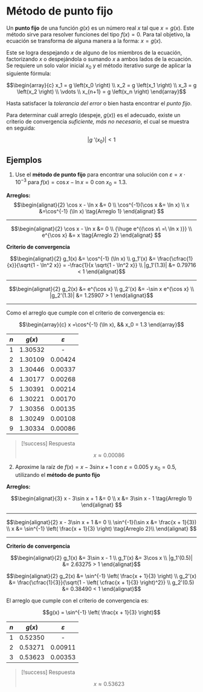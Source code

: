 # Método de punto fijo

Un **punto fijo** de una función $g \left(x \right)$ es un número real $x$ tal que $x=g \left(x \right)$. Este método sirve para resolver funciones del tipo $f \left(x \right) = 0$. Para tal objetivo, la ecuación se transforma de alguna manera a la forma: $x = g \left(x \right)$.

Este se logra despejando $x$ de alguno de los miembros de la ecuación, factorizando $x$ o despejándola o sumando $x$ a ambos lados de la ecuación. Se requiere un solo valor inicial $x_0$ y el método iterativo surge de aplicar la siguiente fórmula:

$$\begin{array}{c}
x_1 = g \left(x_0 \right) \\
x_2 = g \left(x_1 \right) \\
x_3 = g \left(x_2 \right) \\
\vdots \\
x_{n+1} = g \left(x_n \right)
\end{array}$$

Hasta satisfacer la _tolerancia del error_ o bien hasta encontrar el _punto fijo_.

Para determinar cuál arreglo (despeje, $g(x)$) es el adecuado, existe un criterio de convergencia _suficiente, más no necesario_, el cual se muestra en seguida:

$$\lvert g\:' \left(x_0 \right) \rvert < 1$$

## Ejemplos

1. Use el **método de punto fijo** para encontrar una solución con $\varepsilon = x \cdot 10^{-3}$ para $f(x) = \cos x - \ln x = 0$ con $x_0 = 1.3$.

**Arreglos:**
$$\begin{alignat}{2}
\cos x - \ln x &= 0 \\
\cos^{-1}(\cos x &= \ln x) \\
x &=\cos^{-1} (\ln x) \tag{Arreglo 1}
\end{alignat} $$

---

$$\begin{alignat}{2}
\cos x - \ln x &= 0 \\
 {\huge e^{(\cos x\ =\ \ln x )}}  \\
e^{\cos x} &= x \tag{Arreglo 2}
\end{alignat} $$

**Criterio de convergencia**

$$\begin{alignat}{2}
g_1(x) &= \cos^{-1} (\ln x) \\
g_1'(x) &= \frac{\cfrac{1}{x}}{\sqrt{1 - \ln^2 x}} 
=  -\frac{1}{x \sqrt{1 - \ln^2 x}} \\
|g_1'(1.3)| &= 0.79716 < 1
\end{alignat}$$

---

$$\begin{alignat}{2}
g_2(x) &= e^{\cos x} \\
g_2'(x) &= -\sin x e^{\cos x} \\
|g_2'(1.3)| &= 1.25907 > 1
\end{alignat}$$

---

Como el arreglo que cumple con el criterio de convergencia es:

$$\begin{array}{c}
x =\cos^{-1} (\ln x), && x_0 = 1.3
\end{array}$$

| $n$ | $g(x)$  |   $ε$   |
|:---:|:-------:|:-------:|
|  1  | 1.30532 |    -    |
|  2  | 1.30109 | 0.00424 |
|  3  | 1.30446 | 0.00337 |
|  4  | 1.30177 | 0.00268 |
|  5  | 1.30391 | 0.00214 |
|  6  | 1.30221 | 0.00170 |
|  7  | 1.30356 | 0.00135 |
|  8  | 1.30249 | 0.00108 |
|  9  | 1.30334 | 0.00086 |

> [!success] Respuesta
> 
>$$x \approx 0.00086$$

2. Aproxime la raíz de $f(x) = x-3\sin x + 1$ con $\varepsilon = 0.005$ y $x_0 = 0.5$, utilizando el **método de punto fijo**

**Arreglos:**

$$\begin{alignat}{3}
x - 3\sin x + 1 &= 0 \\
x &= 3\sin x - 1 \tag{Arreglo 1}
\end{alignat} $$

---

$$\begin{alignat}{2}
x - 3\sin x + 1 &= 0 \\
\sin^{-1}(\sin x &= \frac{x + 1}{3}) \\
x &= \sin^{-1} \left( \frac{x + 1}{3} \right) \tag{Arreglo 2}\\
\end{alignat} $$
****

**Criterio de convergencia**

$$\begin{alignat}{2}
g_1(x) &= 3\sin x - 1 \\ 
g_1'(x) &= 3\cos x \\ 
|g_1'(0.5)| &= 2.63275 > 1
\end{alignat}$$

$$\begin{alignat}{2}
g_2(x) &= \sin^{-1} \left( \frac{x + 1}{3} \right) \\ 
g_2'(x) &= \frac{\cfrac{1}{3}}{\sqrt{1 - \left( \cfrac{x + 1}{3} \right)^2}} \\
g_2'(0.5) &= 0.38490 < 1
\end{alignat}$$

El arreglo que cumple con el criterio de convergencia es: 

$$g(x) = \sin^{-1} \left( \frac{x + 1}{3} \right)$$

| $n$ | $g(x)$  |   $ε$   |
|:---:|:-------:|:-------:|
|  1  | 0.52350 |    -    |
|  2  | 0.53271 | 0.00911 |
|  3  | 0.53623 | 0.00353 |


> [!success] Respuesta
> 
>$$x \approx 0.53623$$

